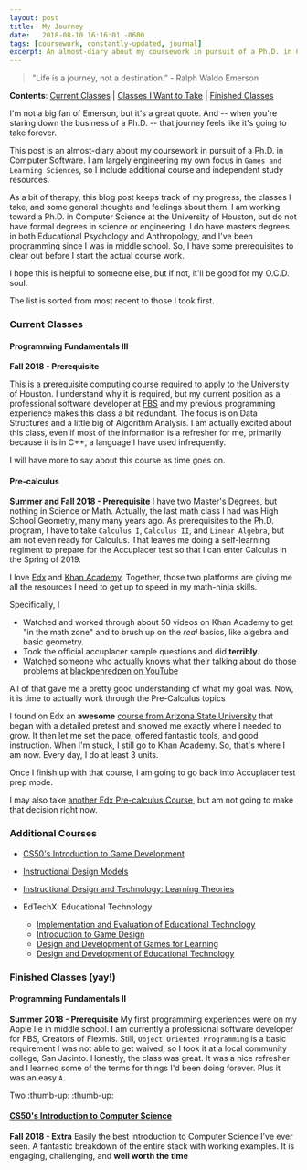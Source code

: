 ```yaml
---
layout: post
title:  My Journey
date:   2018-08-10 16:16:01 -0600
tags: [coursework, constantly-updated, journal]
excerpt: An almost-diary about my coursework in pursuit of a Ph.D. in Computer Software. I am largely engineering my own focus in `Games and Learning Sciences`, so I include additional course and independent study resources.
---
```


> "Life is a journey, not a destination.” - Ralph Waldo Emerson

**Contents**: [Current Classes](#current-classes) | [Classes I Want to Take](#additional-courses) | [Finished Classes](#finished-classes-(yay!))

I'm not a big fan of Emerson, but it's a great quote. 
And -- when you're staring down the business of a Ph.D. -- that journey feels like it's going to take forever.

This post is an almost-diary about my coursework in pursuit of a Ph.D. in Computer Software. 
I am largely engineering my own focus in `Games and Learning Sciences`, so I include additional course and independent study resources.

As a bit of therapy, this blog post keeps track of my progress, the classes I take, and some general thoughts and feelings about them.
I am working toward a Ph.D. in Computer Science at the University of Houston, but do not have formal degrees in science or engineering.
I do have masters degrees in both Educational Psychology and Anthropology, and I've been programming since I was in middle school. 
So, I have some prerequisites to clear out before I start the actual course work.

I hope this is helpful to someone else, but if not, it'll be good for my O.C.D. soul.

The list is sorted from most recent to those I took first.

### Current Classes
#### Programming Fundamentals III
**Fall 2018 - Prerequisite**

This is a prerequisite computing course required to apply to the University of Houston.
I understand why it is required, but my current position as a professional software developer at [FBS](http://flexmls.com) and my previous programming experience makes this class a bit redundant.
The focus is on Data Structures and a little big of Algorithm Analysis. 
I am actually excited about this class, even if most of the information is a refresher for me, primarily because it is in C++, a language I have used infrequently.

I will have more to say about this course as time goes on.  

#### Pre-calculus
**Summer and Fall 2018 - Prerequisite**
I have two Master's Degrees, but nothing in Science or Math. 
Actually, the last math class I had was High School Geometry, many many years ago.
As prerequisites to the Ph.D. program, I have to take `Calculus I`, `Calculus II`, and `Linear Algebra`, but am not even ready for Calculus.
That leaves me doing a self-learning regiment to prepare for the Accuplacer test so that I can enter Calculus in the Spring of 2019.

I love [Edx](http://edx.org) and [Khan Academy](http://khanacademy.org). 
Together, those two platforms are giving me all the resources I need to get up to speed in my math-ninja skills.

Specifically, I
* Watched and worked through about 50 videos on Khan Academy to get "in the math zone" and to brush up on the *real* basics, like algebra and basic geometry.
* Took the official accuplacer sample questions and did **terribly**.
* Watched someone who actually knows what their talking about do those problems at [blackpenredpen on YouTube](https://www.youtube.com/watch?v=nTQ6niIcLDM)

All of that gave me a pretty good understanding of what my goal was. Now, it is time to actually work through the Pre-Calculus topics

I found on Edx an **awesome** [course from Arizona State University](https://courses.edx.org/courses/course-v1:ASUx+MAT170x+2T2017/course/) that began with a detailed pretest and showed me exactly where I needed to grow.
It then let me set the pace, offered fantastic tools, and good instruction. When I'm stuck, I still go to Khan Academy.
So, that's where I am now. Every day, I do at least 3 units.

Once I finish up with that course, I am going to go back into Accuplacer test prep mode.

I may also take [another Edx Pre-calculus Course](https://courses.edx.org/courses/course-v1:DelftX+Calc001x+3T2017/course/), but am not going to make that decision right now.

### Additional Courses
- [CS50's Introduction to Game Development](https://courses.edx.org/courses/course-v1:HarvardX+CS50G+Games/course/)
- [Instructional Design Models](https://courses.edx.org/courses/course-v1:USMx+LDT200x+1T2018_2/course/)
- [Instructional Design and Technology: Learning Theories](https://courses.edx.org/courses/course-v1:USMx+LDT100x+2T2018/course/)


- EdTechX: Educational Technology
    - [Implementation and Evaluation of Educational Technology](https://courses.edx.org/courses/course-v1:MITx+11.133x_2+2T2016/course/)
    - [Introduction to Game Design](https://courses.edx.org/courses/course-v1:MITx+11.126x_2+1T2016/course/)
    - [Design and Development of Games for Learning](https://courses.edx.org/courses/course-v1:MITx+11.127x_2+3T2016/course/)
    - [Design and Development of Educational Technology](https://courses.edx.org/courses/course-v1:MITx+11.132x_3+1T2017/course/)


### Finished Classes (yay!)
#### Programming Fundamentals II
**Summer 2018 - Prerequisite**
My first programming experiences were on my Apple IIe in middle school. I am currently a professional software developer for FBS, Creators of Flexmls.
Still, `Object Oriented Programming` is a basic requirement I was not able to get waived, so I took it at a local community college, San Jacinto.
Honestly, the class was great. It was a nice refresher and I learned some of the terms for things I'd been doing forever.
Plus it was an easy `A`.

Two :thumb-up: :thumb-up:

#### [CS50's Introduction to Computer Science](https://courses.edx.org/courses/course-v1:HarvardX+CS50+X/course/)
**Fall 2018 - Extra**
Easily the best introduction to Computer Science I've ever seen. A fantastic breakdown of the entire stack with working examples.
It is engaging, challenging, and **well worth the time**
